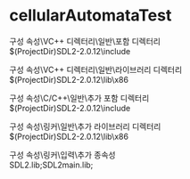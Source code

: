 # cellularAutomataTest
    
 구성 속성\VC++ 디렉터리\일반\포함 디렉터리   
$(ProjectDir)SDL2-2.0.12\include
    
 구성 속성\VC++ 디렉터리\일반\라이브러리 디렉터리   
$(ProjectDir)SDL2-2.0.12\lib\x86
    
 구성 속성\C/C++\일반\추가 포함 디렉터리   
$(ProjectDir)SDL2-2.0.12\include
    
 구성 속성\링커\일반\추가 라이브러리 디렉터리   
$(ProjectDir)SDL2-2.0.12\lib\x86
    
 구성 속성\링커\입력\추가 종속성   
 SDL2.lib;SDL2main.lib;
